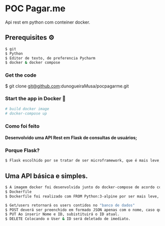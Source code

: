 # POC Pagar.me

Api rest em python com conteiner docker.

## Prerequisites :gear:	
```bash
$ git
$ Python
$ Editor de texto, de preferencia Pycharm
$ docker & docker compose
``` 
### Get the code
$ git clone  git@github.com:dunogueiraMusa/pocpagarme.git

### Start the app in Docker :whale:		
```bash
# build docker image
# docker-compose up
```

### Como foi feito
#### Desenvolvido uma API Rest em Flask de consultas de usuários;

### Porque Flask?
```bash
$ Flask escolhido por se tratar de ser microframework, que é mais leve, poderoso, simples e grande rapidez, focado em aplicações web.
```

## Uma API básica e simples.
```bash
$ A imagem docker foi desenvolvida junto do docker-compose de acordo com as configurações:
$ Dockerfile 
$ Dockerfile foi realizado com FROM Python:3-alpine por ser mais leve, praticamente 1/3 do peso das demais imagens. 
```
```bash
$ Get/users retornará os users contidos no "banco de dados"
$ POST deverá ser preenchido em formado JSON apenas com o nome, caso quiser colocar o ID será inserido também.
$ PUT Ao inserir Nome e ID, subistituirá o ID atual. 
$ DELETE Colocando o User & ID será deletado de imediato. 
```

